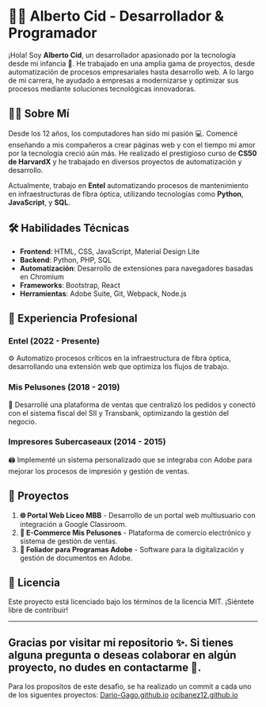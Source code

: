 # 👨‍💻 Alberto Cid - Desarrollador & Programador

¡Hola! Soy **Alberto Cid**, un desarrollador apasionado por la tecnología desde mi infancia 🚀. He trabajado en una amplia gama de proyectos, desde automatización de procesos empresariales hasta desarrollo web. A lo largo de mi carrera, he ayudado a empresas a modernizarse y optimizar sus procesos mediante soluciones tecnológicas innovadoras.

## 🧑‍🏫 Sobre Mí

Desde los 12 años, los computadores han sido mi pasión 💻. Comencé enseñando a mis compañeros a crear páginas web y con el tiempo mi amor por la tecnología creció aún más. He realizado el prestigioso curso de **CS50 de HarvardX** y he trabajado en diversos proyectos de automatización y desarrollo.

Actualmente, trabajo en **Entel** automatizando procesos de mantenimiento en infraestructuras de fibra óptica, utilizando tecnologías como **Python**, **JavaScript**, y **SQL**.

## 🛠️ Habilidades Técnicas

- **Frontend**: HTML, CSS, JavaScript, Material Design Lite
- **Backend**: Python, PHP, SQL
- **Automatización**: Desarrollo de extensiones para navegadores basadas en Chromium
- **Frameworks**: Bootstrap, React
- **Herramientas**: Adobe Suite, Git, Webpack, Node.js

## 💼 Experiencia Profesional

### Entel (2022 - Presente)
⚙️ Automatizo procesos críticos en la infraestructura de fibra óptica, desarrollando una extensión web que optimiza los flujos de trabajo.

### Mis Pelusones (2018 - 2019)
🐾 Desarrollé una plataforma de ventas que centralizó los pedidos y conectó con el sistema fiscal del SII y Transbank, optimizando la gestión del negocio.

### Impresores Subercaseaux (2014 - 2015)
🖨️ Implementé un sistema personalizado que se integraba con Adobe para mejorar los procesos de impresión y gestión de ventas.

## 🌟 Proyectos

1. **🌐 Portal Web Liceo MBB** - Desarrollo de un portal web multiusuario con integración a Google Classroom.
2. **🛒 E-Commerce Mis Pelusones** - Plataforma de comercio electrónico y sistema de gestión de ventas.
3. **📄 Foliador para Programas Adobe** - Software para la digitalización y gestión de documentos en Adobe.

## 📜 Licencia

Este proyecto está licenciado bajo los términos de la licencia MIT. ¡Siéntete libre de contribuir!

---

Gracias por visitar mi repositorio ✨. Si tienes alguna pregunta o deseas colaborar en algún proyecto, no dudes en contactarme 🤝.
---

Para los propositos de este desafio, se ha realizado un commit a cada uno de los siguentes proyectos:
[Dario-Gago.github.io](https://github.com/a-cidm/Dario-Gago.github.io/commit/4f105e9210330229680c1850de20fc7dbfcbccf7)
[ocibanez12.github.io](https://github.com/a-cidm/ocibanez12.github.io/commit/2bdfa914ba5e1d28d1dcadc177d8ba06abf340c0)
